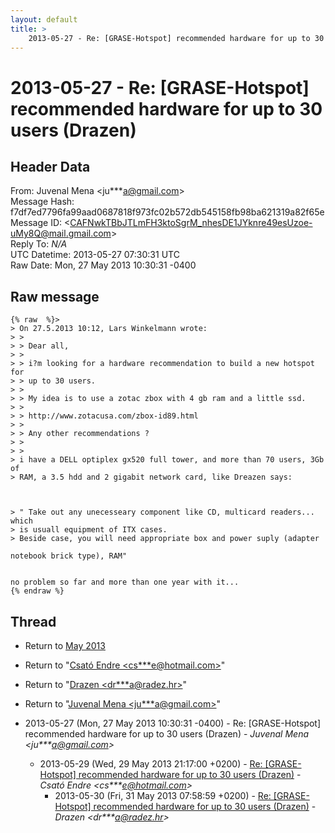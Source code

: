 ```yaml
---
layout: default
title: >
    2013-05-27 - Re: [GRASE-Hotspot] recommended hardware for up to 30 users (Drazen)
---
```


# 2013-05-27 - Re: [GRASE-Hotspot] recommended hardware for up to 30 users (Drazen)

## Header Data

From: Juvenal Mena \<ju***a@gmail.com\><br>
Message Hash: f7df7ed7796fa99aad0687818f973fc02b572db545158fb98ba621319a82f65e<br>
Message ID: \<CAFNwkTBbJTLmFH3ktoSgrM_nhesDE1JYknre49esUzoe-uMy8Q@mail.gmail.com\><br>
Reply To: _N/A_<br>
UTC Datetime: 2013-05-27 07:30:31 UTC<br>
Raw Date: Mon, 27 May 2013 10:30:31 -0400<br>

## Raw message

```
{% raw  %}>
> On 27.5.2013 10:12, Lars Winkelmann wrote:
> >
> > Dear all,
> >
> > i?m looking for a hardware recommendation to build a new hotspot for
> > up to 30 users.
> >
> > My idea is to use a zotac zbox with 4 gb ram and a little ssd.
> >
> > http://www.zotacusa.com/zbox-id89.html
> >
> > Any other recommendations ?
> >
> >
> i have a DELL optiplex gx520 full tower, and more than 70 users, 3Gb of
> RAM, a 3.5 hdd and 2 gigabit network card, like Dreazen says:



> " Take out any unecesseary component like CD, multicard readers... which
> is usuall equipment of ITX cases.
> Beside case, you will need appropriate box and power suply (adapter

notebook brick type), RAM"


no problem so far and more than one year with it...
{% endraw %}
```

## Thread

+ Return to [May 2013](/archive/2013/05)

+ Return to "[Csató Endre <cs***e<span>@</span>hotmail.com>](/authors/cs___e_at_hotmail_com)"
+ Return to "[Drazen <dr***a<span>@</span>radez.hr>](/authors/dr___a_at_radez_hr)"
+ Return to "[Juvenal Mena <ju***a<span>@</span>gmail.com>](/authors/ju___a_at_gmail_com)"

+ 2013-05-27 (Mon, 27 May 2013 10:30:31 -0400) - Re: [GRASE-Hotspot] recommended hardware for up to 30 users (Drazen) - _Juvenal Mena \<ju***a@gmail.com\>_
  + 2013-05-29 (Wed, 29 May 2013 21:17:00 +0200) - [Re: [GRASE-Hotspot] recommended hardware for up to 30 users (Drazen)](/archive/2013/05/4cfc96d6b358da16d144646147f9761bace5883da06c537ed9bf20c97de3fd52) - _Csató Endre \<cs***e@hotmail.com\>_
    + 2013-05-30 (Fri, 31 May 2013 07:58:59 +0200) - [Re: [GRASE-Hotspot] recommended hardware for up to 30 users (Drazen)](/archive/2013/05/8daf872613b6bf0adbba38b31ff54897b576c9bb0756a3ae7b3923838799c205) - _Drazen \<dr***a@radez.hr\>_

